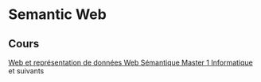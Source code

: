 # Semantic Web


## Cours

[Web et représentation de données Web Sémantique Master 1 Informatique](http://www.info.univ-angers.fr/pub/genest/fichiers/m1_ws/ws_chap1.pdf) et suivants
